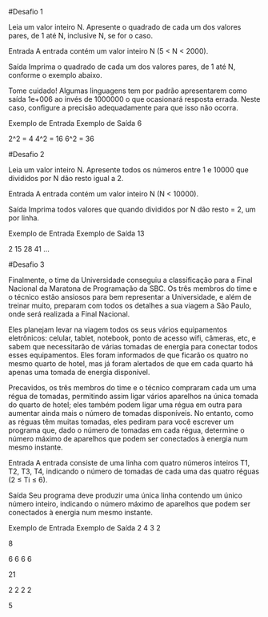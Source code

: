 #Desafio 1

Leia um valor inteiro N. Apresente o quadrado de cada um dos valores pares, de 1 até N, inclusive N, se for o caso.

Entrada
A entrada contém um valor inteiro N (5 < N < 2000).

Saída
Imprima o quadrado de cada um dos valores pares, de 1 até N, conforme o exemplo abaixo.

Tome cuidado! Algumas linguagens tem por padrão apresentarem como saída 1e+006 ao invés de 1000000 o que ocasionará resposta errada. Neste caso, configure a precisão adequadamente para que isso não ocorra.

 
Exemplo de Entrada	Exemplo de Saída
6

2^2 = 4
4^2 = 16
6^2 = 36

#Desafio 2

Leia um valor inteiro N. Apresente todos os números entre 1 e 10000 que divididos por N dão resto igual a 2.

Entrada
A entrada contém um valor inteiro N (N < 10000).

Saída
Imprima todos valores que quando divididos por N dão resto = 2, um por linha.

 
Exemplo de Entrada	Exemplo de Saída
13

2
15
28
41
...

#Desafio 3

Finalmente, o time da Universidade conseguiu a classificação para a Final Nacional da Maratona de Programação da SBC. Os três membros do time e o técnico estão ansiosos para bem representar a Universidade, e além de treinar muito, preparam com todos os detalhes a sua viagem a São Paulo, onde será realizada a Final Nacional.

Eles planejam levar na viagem todos os seus vários equipamentos eletrônicos: celular, tablet, notebook, ponto de acesso wifi, câmeras, etc, e sabem que necessitarão de várias tomadas de energia para conectar todos esses equipamentos. Eles foram informados de que ficarão os quatro no mesmo quarto de hotel, mas já foram alertados de que em cada quarto há apenas uma tomada de energia disponível.

Precavidos, os três membros do time e o técnico compraram cada um uma régua de tomadas, permitindo assim ligar vários aparelhos na única tomada do quarto de hotel; eles também podem ligar uma régua em outra para aumentar ainda mais o número de tomadas disponíveis. No entanto, como as réguas têm muitas tomadas, eles pediram para você escrever um programa que, dado o número de tomadas em cada régua, determine o número máximo de aparelhos que podem ser conectados à energia num mesmo instante.

Entrada
A entrada consiste de uma linha com quatro números inteiros T1, T2, T3, T4, indicando o número de tomadas de cada uma das quatro réguas (2 ≤ Ti ≤ 6).

Saída
Seu programa deve produzir uma única linha contendo um único número inteiro, indicando o número máximo de aparelhos que podem ser conectados à energia num mesmo instante.

 
Exemplo de Entrada	Exemplo de Saída
2 4 3 2

8

6 6 6 6

21

2 2 2 2

5